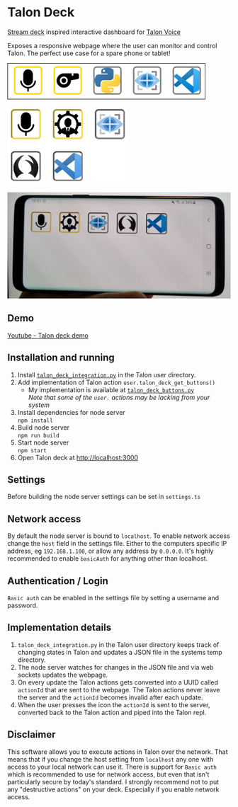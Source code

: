 # Talon Deck

[Stream deck](https://www.elgato.com/en/stream-deck) inspired interactive dashboard for [Talon Voice](https://talonvoice.com)

Exposes a responsive webpage where the user can monitor and control Talon. The perfect use case for a spare phone or tablet!

<kbd><img src="./docs/example1.png" alt="Talon deck example 1" style="height:5rem; border:1px solid black;" /></kbd>

<kbd><img src="./docs/example2.jpg" alt="Talon deck example 2" style="height:11rem" /></kbd>

<img src="./docs/example_phone.jpg" alt="Talon deck phone" style="height:15rem" />

## Demo

[Youtube - Talon deck demo](https://youtu.be/7kcd4frRnUs)

## Installation and running

1. Install [`talon_deck_integration.py`](https://github.com/AndreasArvidsson/andreas-talon/blob/master/plugins/talon_deck/talon_deck_integration.py) in the Talon user directory.
1. Add implementation of Talon action `user.talon_deck_get_buttons()`
    - My implementation is available at [`talon_deck_buttons.py`](https://github.com/AndreasArvidsson/andreas-talon/blob/master/plugins/talon_deck/talon_deck_buttons.py)  
      _Note that some of the `user.` actions may be lacking from your system_
1. Install dependencies for node server  
   `npm install`
1. Build node server  
   `npm run build`
1. Start node server  
   `npm start`
1. Open Talon deck at [http://localhost:3000](http://localhost:3000)

## Settings

Before building the node server settings can be set in `settings.ts`

## Network access

By default the node server is bound to `localhost`. To enable network access change the `host` field in the settings file. Either to the computers specific IP address, eg `192.168.1.100`, or allow any address by `0.0.0.0`. It's highly recommended to enable `basicAuth` for anything other than localhost.

## Authentication / Login

`Basic auth` can be enabled in the settings file by setting a username and password.

## Implementation details

1. `talon_deck_integration.py` in the Talon user directory keeps track of changing states in Talon and updates a JSON file in the systems temp directory.
1. The node server watches for changes in the JSON file and via web sockets updates the webpage.
1. On every update the Talon actions gets converted into a UUID called `actionId` that are sent to the webpage. The Talon actions never leave the server and the `actionId` becomes invalid after each update.
1. When the user presses the icon the `actionId` is sent to the server, converted back to the Talon action and piped into the Talon repl.

## Disclaimer

This software allows you to execute actions in Talon over the network. That means that if you change the host setting from `localhost` any one with access to your local network can use it. There is support for `Basic auth` which is recommended to use for network access, but even that isn't particularly secure by today's standard. I strongly recommend not to put any "destructive actions" on your deck. Especially if you enable network access.
